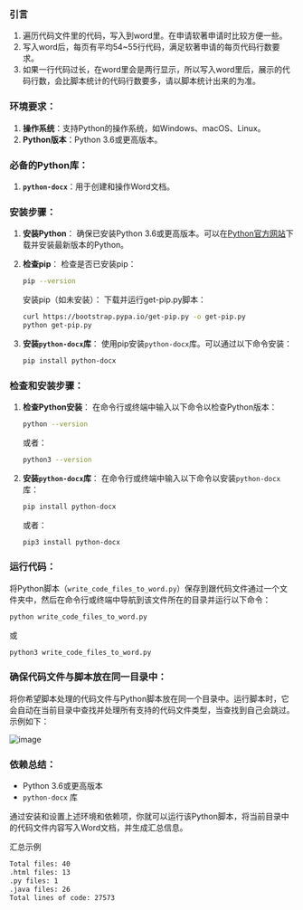 ### 引言
1. 遍历代码文件里的代码，写入到word里。在申请软著申请时比较方便一些。
2. 写入word后，每页有平均54~55行代码，满足软著申请的每页代码行数要求。
3. 如果一行代码过长，在word里会是两行显示，所以写入word里后，展示的代码行数，会比脚本统计的代码行数要多，请以脚本统计出来的为准。

### 环境要求：

1. **操作系统**：支持Python的操作系统，如Windows、macOS、Linux。
2. **Python版本**：Python 3.6或更高版本。

### 必备的Python库：

1. **`python-docx`**：用于创建和操作Word文档。

### 安装步骤：

1. **安装Python**：
   确保已安装Python 3.6或更高版本。可以在[Python官方网站](https://www.python.org/downloads/)下载并安装最新版本的Python。

2. **检查pip**：
   检查是否已安装pip：
   ```bash
   pip --version
   ```
   安装pip（如未安装）：
   下载并运行get-pip.py脚本：
   ```bash
   curl https://bootstrap.pypa.io/get-pip.py -o get-pip.py
   python get-pip.py
   ```

3. **安装`python-docx`库**：
   使用pip安装`python-docx`库。可以通过以下命令安装：
   ```bash
   pip install python-docx
   ```

### 检查和安装步骤：

1. **检查Python安装**：
   在命令行或终端中输入以下命令以检查Python版本：
   ```bash
   python --version
   ```
   或者：
   ```bash
   python3 --version
   ```

2. **安装`python-docx`库**：
   在命令行或终端中输入以下命令以安装`python-docx`库：
   ```bash
   pip install python-docx
   ```
   或者：
   ```bash
   pip3 install python-docx
   ```

### 运行代码：

将Python脚本（`write_code_files_to_word.py`）保存到跟代码文件通过一个文件夹中，然后在命令行或终端中导航到该文件所在的目录并运行以下命令：

   ```bash
   python write_code_files_to_word.py
   ```
   或
   ```bash
   python3 write_code_files_to_word.py
   ```

### 确保代码文件与脚本放在同一目录中：

将你希望脚本处理的代码文件与Python脚本放在同一个目录中。运行脚本时，它会自动在当前目录中查找并处理所有支持的代码文件类型，当查找到自己会跳过。示例如下：

![image](https://github.com/user-attachments/assets/b9e917a7-746f-4135-a803-a47579debc73)


### 依赖总结：

- Python 3.6或更高版本
- `python-docx` 库

通过安装和设置上述环境和依赖项，你就可以运行该Python脚本，将当前目录中的代码文件内容写入Word文档，并生成汇总信息。

汇总示例
   ```bash
   Total files: 40
   .html files: 13
   .py files: 1
   .java files: 26
   Total lines of code: 27573
   ```
